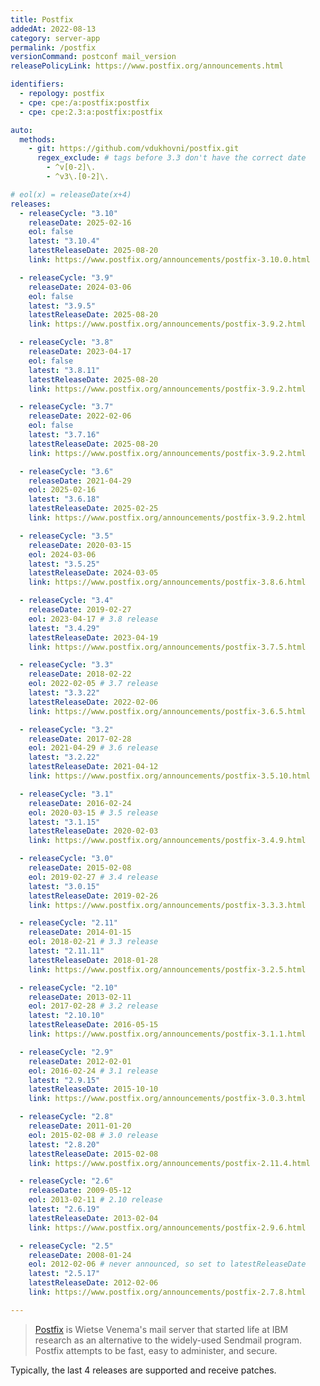 ```yaml
---
title: Postfix
addedAt: 2022-08-13
category: server-app
permalink: /postfix
versionCommand: postconf mail_version
releasePolicyLink: https://www.postfix.org/announcements.html

identifiers:
  - repology: postfix
  - cpe: cpe:/a:postfix:postfix
  - cpe: cpe:2.3:a:postfix:postfix

auto:
  methods:
    - git: https://github.com/vdukhovni/postfix.git
      regex_exclude: # tags before 3.3 don't have the correct date
        - ^v[0-2]\.
        - ^v3\.[0-2]\.

# eol(x) = releaseDate(x+4)
releases:
  - releaseCycle: "3.10"
    releaseDate: 2025-02-16
    eol: false
    latest: "3.10.4"
    latestReleaseDate: 2025-08-20
    link: https://www.postfix.org/announcements/postfix-3.10.0.html

  - releaseCycle: "3.9"
    releaseDate: 2024-03-06
    eol: false
    latest: "3.9.5"
    latestReleaseDate: 2025-08-20
    link: https://www.postfix.org/announcements/postfix-3.9.2.html

  - releaseCycle: "3.8"
    releaseDate: 2023-04-17
    eol: false
    latest: "3.8.11"
    latestReleaseDate: 2025-08-20
    link: https://www.postfix.org/announcements/postfix-3.9.2.html

  - releaseCycle: "3.7"
    releaseDate: 2022-02-06
    eol: false
    latest: "3.7.16"
    latestReleaseDate: 2025-08-20
    link: https://www.postfix.org/announcements/postfix-3.9.2.html

  - releaseCycle: "3.6"
    releaseDate: 2021-04-29
    eol: 2025-02-16
    latest: "3.6.18"
    latestReleaseDate: 2025-02-25
    link: https://www.postfix.org/announcements/postfix-3.9.2.html

  - releaseCycle: "3.5"
    releaseDate: 2020-03-15
    eol: 2024-03-06
    latest: "3.5.25"
    latestReleaseDate: 2024-03-05
    link: https://www.postfix.org/announcements/postfix-3.8.6.html

  - releaseCycle: "3.4"
    releaseDate: 2019-02-27
    eol: 2023-04-17 # 3.8 release
    latest: "3.4.29"
    latestReleaseDate: 2023-04-19
    link: https://www.postfix.org/announcements/postfix-3.7.5.html

  - releaseCycle: "3.3"
    releaseDate: 2018-02-22
    eol: 2022-02-05 # 3.7 release
    latest: "3.3.22"
    latestReleaseDate: 2022-02-06
    link: https://www.postfix.org/announcements/postfix-3.6.5.html

  - releaseCycle: "3.2"
    releaseDate: 2017-02-28
    eol: 2021-04-29 # 3.6 release
    latest: "3.2.22"
    latestReleaseDate: 2021-04-12
    link: https://www.postfix.org/announcements/postfix-3.5.10.html

  - releaseCycle: "3.1"
    releaseDate: 2016-02-24
    eol: 2020-03-15 # 3.5 release
    latest: "3.1.15"
    latestReleaseDate: 2020-02-03
    link: https://www.postfix.org/announcements/postfix-3.4.9.html

  - releaseCycle: "3.0"
    releaseDate: 2015-02-08
    eol: 2019-02-27 # 3.4 release
    latest: "3.0.15"
    latestReleaseDate: 2019-02-26
    link: https://www.postfix.org/announcements/postfix-3.3.3.html

  - releaseCycle: "2.11"
    releaseDate: 2014-01-15
    eol: 2018-02-21 # 3.3 release
    latest: "2.11.11"
    latestReleaseDate: 2018-01-28
    link: https://www.postfix.org/announcements/postfix-3.2.5.html

  - releaseCycle: "2.10"
    releaseDate: 2013-02-11
    eol: 2017-02-28 # 3.2 release
    latest: "2.10.10"
    latestReleaseDate: 2016-05-15
    link: https://www.postfix.org/announcements/postfix-3.1.1.html

  - releaseCycle: "2.9"
    releaseDate: 2012-02-01
    eol: 2016-02-24 # 3.1 release
    latest: "2.9.15"
    latestReleaseDate: 2015-10-10
    link: https://www.postfix.org/announcements/postfix-3.0.3.html

  - releaseCycle: "2.8"
    releaseDate: 2011-01-20
    eol: 2015-02-08 # 3.0 release
    latest: "2.8.20"
    latestReleaseDate: 2015-02-08
    link: https://www.postfix.org/announcements/postfix-2.11.4.html

  - releaseCycle: "2.6"
    releaseDate: 2009-05-12
    eol: 2013-02-11 # 2.10 release
    latest: "2.6.19"
    latestReleaseDate: 2013-02-04
    link: https://www.postfix.org/announcements/postfix-2.9.6.html

  - releaseCycle: "2.5"
    releaseDate: 2008-01-24
    eol: 2012-02-06 # never announced, so set to latestReleaseDate
    latest: "2.5.17"
    latestReleaseDate: 2012-02-06
    link: https://www.postfix.org/announcements/postfix-2.7.8.html

---
```


> [Postfix](https://www.postfix.org/) is Wietse Venema's mail server that started life at IBM
> research as an alternative to the widely-used Sendmail program. Postfix attempts to be fast, easy
> to administer, and secure.

Typically, the last 4 releases are supported and receive patches.
